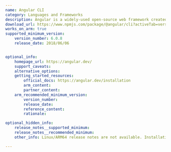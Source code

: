 ```yaml
---
name: Angular CLI
category: Languages and Frameworks
description: Angular is a widely-used open-source web framework created by Google, aimed at developing dynamic and interactive single-page applications (SPAs).
download_url: https://www.npmjs.com/package/@angular/cli?activeTab=versions
works_on_arm: true
supported_minimum_version:
    version_number: 6.0.8
    release_date: 2018/06/06


optional_info:
    homepage_url: https://angular.dev/
    support_caveats:
    alternative_options:
    getting_started_resources:
        official_docs: https://angular.dev/installation
        arm_content:
        partner_content:
    arm_recommended_minimum_version:
        version_number:
        release_date:
        reference_content:
        rationale:

optional_hidden_info:
    release_notes__supported_minimum:
    release_notes__recommended_minimum:
    other_info: Linux/ARM64 release notes are not available. Installation and Testing are done using "npm install -g @angular/cli".

---
```

